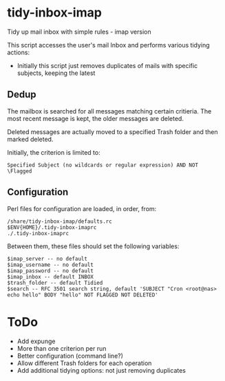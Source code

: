 # tidy-inbox-imap
Tidy up mail inbox with simple rules - imap version

This script accesses the user's mail Inbox and performs various tidying actions:

 * Initially this script just removes duplicates of mails with specific subjects, keeping the latest

## Dedup

The mailbox is searched for all messages matching certain critieria.
The most recent message is kept, the older messages are deleted.

Deleted messages are actually moved to a specified Trash folder and then marked deleted.

Initially, the criterion is limited to:
```
Specified Subject (no wildcards or regular expression) AND NOT \Flagged
```

## Configuration

Perl files for configuration are loaded, in order, from:

```
/share/tidy-inbox-imap/defaults.rc
$ENV{HOME}/.tidy-inbox-imaprc
./.tidy-inbox-imaprc
```

Between them, these files should set the following variables:
```
$imap_server -- no default
$imap_username -- no default
$imap_password -- no default
$imap_inbox -- default INBOX
$trash_folder -- default Tidied
$search -- RFC 3501 search string, default 'SUBJECT "Cron <root@nas> echo hello" BODY "hello" NOT FLAGGED NOT DELETED'
``` 

# ToDo

 * Add expunge
 * More than one criterion per run
 * Better configuration (command line?)
 * Allow different Trash folders for each operation
 * Add additional tidying options: not just removing duplicates
 